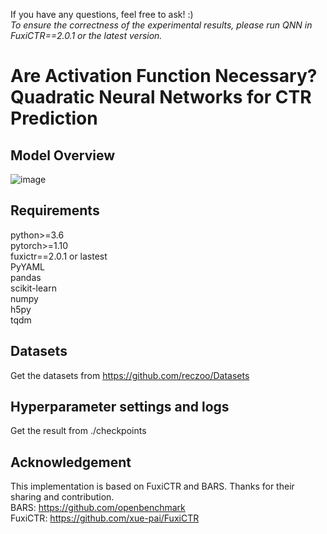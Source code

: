 If you have any questions, feel free to ask!  :)  
*To ensure the correctness of the experimental results, please run QNN in FuxiCTR==2.0.1 or the latest version.*
# Are Activation Function Necessary? Quadratic Neural Networks for CTR Prediction

## Model Overview
![image](https://github.com/user-attachments/assets/0dfa50ce-db90-4abc-8e54-d7639f649545)

## Requirements
python>=3.6  
pytorch>=1.10  
fuxictr==2.0.1 or lastest  
PyYAML  
pandas  
scikit-learn  
numpy  
h5py  
tqdm  

## Datasets
Get the datasets from https://github.com/reczoo/Datasets

## Hyperparameter settings and logs
Get the result from ./checkpoints

## Acknowledgement
This implementation is based on FuxiCTR and BARS. Thanks for their sharing and contribution.  
BARS: https://github.com/openbenchmark  
FuxiCTR: https://github.com/xue-pai/FuxiCTR
```


